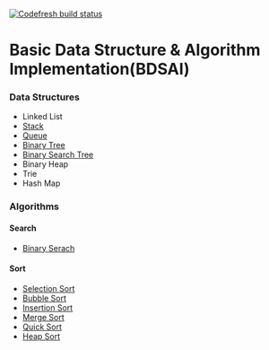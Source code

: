 [![Codefresh build status]( https://g.codefresh.io/api/badges/build?repoOwner=Cokeeeeman&repoName=bdsai&branch=master&pipelineName=bdsai&accountName=cokeeeeman&type=cf-1)]( https://g.codefresh.io/repositories/Cokeeeeman/bdsai/builds?filter=trigger:build;branch:master;service:5af3de09b1d7540001732a10~bdsai)

# Basic Data Structure & Algorithm Implementation(BDSAI)

### Data Structures
- Linked List
- [Stack](./src/data_structures/Stack.js)
- [Queue](./src/data_structures/Queue.js)
- [Binary Tree](./src/data_structures/BinaryTree.js)
- [Binary Search Tree](./src/data_structures/BinarySearchTree.js)
- Binary Heap
- Trie
- Hash Map

### Algorithms
#### Search
- [Binary Serach](./src/algorithms/binarySearch.js)
#### Sort
- [Selection Sort](./src/algorithms/selectionSort.js)
- [Bubble Sort](./src/algorithms/bubbleSort.js)
- [Insertion Sort](./src/algorithms/insertionSort.js)
- [Merge Sort](./src/algorithms/mergeSort.js)
- [Quick Sort](./src/algorithms/quickSort.js)
- [Heap Sort](./src/algorithms/heapSort.js)